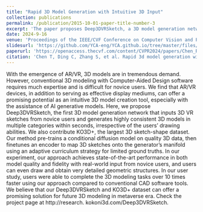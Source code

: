 ```yaml
---
title: "Rapid 3D Model Generation with Intuitive 3D Input"
collection: publications
permalink: /publication/2015-10-01-paper-title-number-3
excerpt: 'The paper proposes Deep3DVRSketch, a 3D model generation network that enables novice users to create high-quality 3D models from 3D VR sketches. It aims to overcome the complexity of traditional CAD software. The method uses AI models and introduces the KO3D+ dataset. Experiments show it is over 10 times faster than conventional CAD tools.'
date: 2024-9-16
venue: 'Proceedings of the IEEE/CVF Conference on Computer Vision and Pattern Recognition(CVPR).'
slidesurl: 'https://github.com/YCA-eng/YCA.github.io/tree/master/files/Rapid_3D_Model_Generation_with_Intuitive_3D_Input.pdf'
paperurl: 'https://openaccess.thecvf.com/content/CVPR2024/papers/Chen_Rapid_3D_Model_Generation_with_Intuitive_3D_Input_CVPR_2024_paper.pdf'
citation: 'Chen T, Ding C, Zhang S, et al. Rapid 3d model generation with intuitive 3d input[C]//Proceedings of the IEEE/CVF Conference on Computer Vision and Pattern Recognition. 2024: 12554-12564.'
---
```


With the emergence of AR/VR, 3D models are in tremendous demand. However, conventional 3D modeling with Computer-Aided Design software requires much expertise and is difficult for novice users. We find that AR/VR devices, in addition to serving as effective display mediums, can offer a promising potential as an intuitive 3D model creation tool, especially with the assistance of AI generative models. Here, we propose Deep3DVRSketch, the first 3D model generation network that inputs 3D VR sketches from novice users and generates highly consistent 3D models in multiple categories within seconds, irrespective of the users’ drawing abilities. We also contribute KO3D+, the largest 3D sketch-shape dataset. Our method pre-trains a conditional diffusion model on quality 3D data, then finetunes an encoder to map 3D sketches onto the generator’s manifold using an adaptive curriculum strategy for limited ground truths. In our experiment, our approach achieves state-of-the-art performance in both model quality and fidelity with real-world input from novice users, and users can even draw and obtain very detailed geometric structures. In our user study, users were able to complete the 3D modeling tasks over 10 times faster using our approach compared to conventional CAD software tools. We believe that our Deep3DVRSketch and KO3D+ dataset can offer a promising solution for future 3D modeling in metaverse era. Check the project page at http://research. kokoni3d.com/Deep3DVRSketch.
